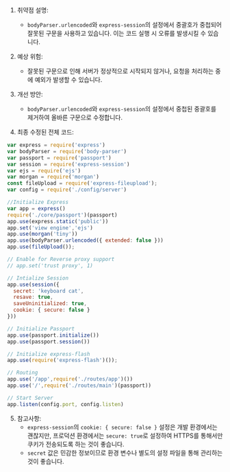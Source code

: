 1. 취약점 설명:
   - `bodyParser.urlencoded`와 `express-session`의 설정에서 중괄호가 중첩되어 잘못된 구문을 사용하고 있습니다. 이는 코드 실행 시 오류를 발생시킬 수 있습니다.

2. 예상 위험:
   - 잘못된 구문으로 인해 서버가 정상적으로 시작되지 않거나, 요청을 처리하는 중에 예외가 발생할 수 있습니다.

3. 개선 방안:
   - `bodyParser.urlencoded`와 `express-session`의 설정에서 중첩된 중괄호를 제거하여 올바른 구문으로 수정합니다.

4. 최종 수정된 전체 코드:
```javascript
var express = require('express')
var bodyParser = require('body-parser')
var passport = require('passport')
var session = require('express-session')
var ejs = require('ejs')
var morgan = require('morgan')
const fileUpload = require('express-fileupload');
var config = require('./config/server')

//Initialize Express
var app = express()
require('./core/passport')(passport)
app.use(express.static('public'))
app.set('view engine','ejs')
app.use(morgan('tiny'))
app.use(bodyParser.urlencoded({ extended: false }))
app.use(fileUpload());

// Enable for Reverse proxy support
// app.set('trust proxy', 1) 

// Intialize Session
app.use(session({
  secret: 'keyboard cat',
  resave: true,
  saveUninitialized: true,
  cookie: { secure: false }
}))

// Initialize Passport
app.use(passport.initialize())
app.use(passport.session())

// Initialize express-flash
app.use(require('express-flash')());

// Routing
app.use('/app',require('./routes/app')())
app.use('/',require('./routes/main')(passport))

// Start Server
app.listen(config.port, config.listen)
```

5. 참고사항:
   - `express-session`의 `cookie: { secure: false }` 설정은 개발 환경에서는 괜찮지만, 프로덕션 환경에서는 `secure: true`로 설정하여 HTTPS를 통해서만 쿠키가 전송되도록 하는 것이 좋습니다.
   - `secret` 값은 민감한 정보이므로 환경 변수나 별도의 설정 파일을 통해 관리하는 것이 좋습니다.